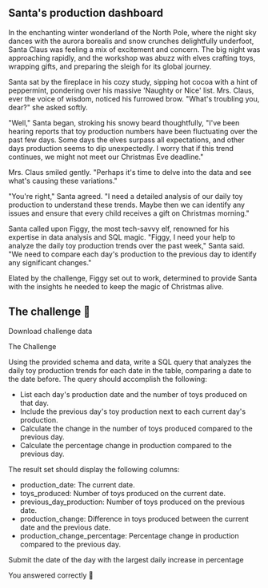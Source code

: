 ## Santa's production dashboard

In the enchanting winter wonderland of the North Pole, where the night sky dances with the aurora borealis and snow crunches delightfully underfoot, Santa Claus was feeling a mix of excitement and concern. The big night was approaching rapidly, and the workshop was abuzz with elves crafting toys, wrapping gifts, and preparing the sleigh for its global journey.

Santa sat by the fireplace in his cozy study, sipping hot cocoa with a hint of peppermint, pondering over his massive 'Naughty or Nice' list. Mrs. Claus, ever the voice of wisdom, noticed his furrowed brow. "What's troubling you, dear?" she asked softly.

"Well," Santa began, stroking his snowy beard thoughtfully, "I've been hearing reports that toy production numbers have been fluctuating over the past few days. Some days the elves surpass all expectations, and other days production seems to dip unexpectedly. I worry that if this trend continues, we might not meet our Christmas Eve deadline."

Mrs. Claus smiled gently. "Perhaps it's time to delve into the data and see what's causing these variations."

"You're right," Santa agreed. "I need a detailed analysis of our daily toy production to understand these trends. Maybe then we can identify any issues and ensure that every child receives a gift on Christmas morning."

Santa called upon Figgy, the most tech-savvy elf, renowned for his expertise in data analysis and SQL magic. "Figgy, I need your help to analyze the daily toy production trends over the past week," Santa said. "We need to compare each day's production to the previous day to identify any significant changes."

Elated by the challenge, Figgy set out to work, determined to provide Santa with the insights he needed to keep the magic of Christmas alive.

## The challenge 🎁

Download challenge data

The Challenge

Using the provided schema and data, write a SQL query that analyzes the daily toy production trends for each date in the table, comparing a date to the date before. The query should accomplish the following:

- List each day's production date and the number of toys produced on that day.
- Include the previous day's toy production next to each current day's production.
- Calculate the change in the number of toys produced compared to the previous day.
- Calculate the percentage change in production compared to the previous day.

The result set should display the following columns:

- production_date: The current date.
- toys_produced: Number of toys produced on the current date.
- previous_day_production: Number of toys produced on the previous date.
- production_change: Difference in toys produced between the current date and the previous date.
- production_change_percentage: Percentage change in production compared to the previous day.

Submit the date of the day with the largest daily increase in percentage

You answered correctly 🎉